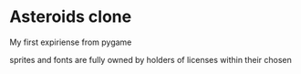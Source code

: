 # Asteroids clone
My first expiriense from pygame

sprites and fonts are fully owned by holders of licenses within their chosen
